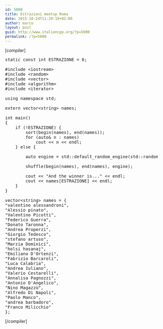 ```yaml
---
id: 5000
title: Estrazioni meetup Roma
date: 2015-10-24T11:29:19+02:00
author: marco
layout: post
guid: http://www.italiancpp.org/?p=5000
permalink: /?p=5000
---
```

[compiler]

<pre>static const int ESTRAZIONE = 0;

#include &lt;iostream&gt;
#include &lt;random&gt;
#include &lt;vector&gt;
#include &lt;algorithm&gt;
#include &lt;iterator&gt;

using namespace std;

extern vector&lt;string&gt; names;

int main()
{ 
    if (!ESTRAZIONE) {
        sort(begin(names), end(names));
        for (auto& n : names)
            cout &lt;&lt; n &lt;&lt; endl;
    } else {

        auto engine = std::default_random_engine(std::random_device{}());

        shuffle(begin(names), end(names), engine);

        cout &lt;&lt; "And the winner is..." &lt;&lt; endl;
        cout &lt;&lt; names[ESTRAZIONE] &lt;&lt; endl;
    }
}

vector&lt;string&gt; names = {
"valentino alessandroni",
"Alessio pinato",
"Valentino Picotti",
"Federico Guerra",
"Donato Taronna",
"Andrea Properzi",
"Giorgio Tedesco",
"stefano artuso",
"Marzia Dominici",
"holsi hasanaj",
"Emiliano D'Ortenzi",
"Fabrizio Barcaroli",
"Luca Calabria",
"Andrea Iuliano",
"Valerio Cestarelli",
"Annalisa Pagnozzi",
"Antonio D'Angelico",
"Nino Magazzù",
"Alfredo Di Napoli",
"Paolo Manco",
"andrea barbadoro",
"Franco Milicchio"
};
</pre>

[/compiler]